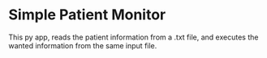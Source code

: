 # Simple Patient Monitor
This py app, reads the patient information from a .txt file, and executes the wanted information from the same input file.
